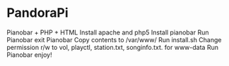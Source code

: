 # PandoraPi
Pianobar + PHP + HTML
Install apache and php5
Install pianobar
Run Pianobar
exit Pianobar
Copy contents to /var/www/
Run install.sh
Change permission r/w to vol, playctl, station.txt, songinfo.txt. for www-data
Run Pianobar
enjoy!
